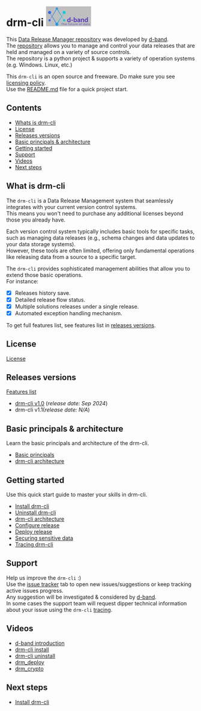 # drm-cli [![d-band](https://github.com/dband-drm/drm-cli/blob/main/Images/dband_logo.jpg)](https://dbanddrm.wixsite.com/d-band)

This [Data Release Manager repository](https://github.com/dband-drm/drm-cli/) was developed by [d-band](https://dbanddrm.wixsite.com/d-band).\
The [repository](https://github.com/dband-drm/drm-cli/) allows you to manage and control your data releases that are held and managed on a variety of source controls.\
The repository is a python project & supports a variety of operation systems (e.g. Windows. Linux, etc.)

This `drm-cli` is an open source and freeware. Do make sure you see [licensing policy](#license).\
Use the [README.md](https://github.com/dband-drm/drm-cli/readme.md) file for a quick project start.

## Contents
- [Whats is drm-cli](#what-is-drm-cli)
- [License](#license)
- [Releases versions](#releases-versions)
- [Basic principals & architecture](#basic-principals--architecture)
- [Getting started](#getting-started)
- [Support](#support)
- [Videos](#videos)
- [Next steps](#next-steps)

## What is drm-cli
The `drm-cli` is a Data Release Management system that seamlessly integrates with your current version control systems.\
This means you won't need to purchase any additional licenses beyond those you already have.

Each version control system typically includes basic tools for specific tasks, such as managing data releases (e.g., schema changes and data updates to your data storage systems).\
However, these tools are often limited, offering only fundamental operations like releasing data from a source to a specific target.

The `drm-cli` provides sophisticated management abilities that allow you to extend those basic operations.\
For instance:
- [x] Releases history save.
- [x] Detailed release flow status.
- [x] Multiple solutions releases under a single release.
- [x] Automated exception handling mechanism.

To get full features list, see features list in [releases versions](#releases-versions).

## License
[License](https://github.com/dband-drm/drm-cli/wiki/license)

## Releases versions
[Features list](https://github.com/dband-drm/drm-cli/wiki/features-list)
- [drm-cli v1.0](https://github.com/dband-drm/drm-cli/wiki/drm%E2%80%90cli-v1.0) (_release date: Sep 2024_)
- drm-cli v1.1(_release date: N/A_)

## Basic principals & architecture
Learn the basic principals and architecture of the drm-cli. 
- [Basic principals](https://github.com/dband-drm/drm-cli/wiki/basic-principals)
- [drm-cli architecture](https://github.com/dband-drm/drm-cli/wiki/architecture)

## Getting started
Use this quick start guide to master your skills in drm-cli. 
- [Install drm-cli](https://github.com/dband-drm/drm-cli/wiki/install)
- [Uninstall drm-cli](https://github.com/dband-drm/drm-cli/wiki/uninstall)
- [drm-cli architecture](https://github.com/dband-drm/drm-cli/wiki/architecture)
- [Configure release](https://github.com/dband-drm/drm-cli/wiki/configure)
- [Deploy release](https://github.com/dband-drm/drm-cli/wiki/deploy)
- [Securing sensitive data](https://github.com/dband-drm/drm-cli/wiki/secure)
- [Tracing drm-cli](https://github.com/dband-drm/drm-cli/wiki/trace)

## Support
Help us improve the `drm-cli` :)\
Use the [issue tracker](https://github.com/dband-drm/drm-cli/issues) tab to open new issues/suggestions or keep tracking active issues progress.\
Any suggestion will be investigated & considered by [d-band](https://dbanddrm.wixsite.com/d-band).\
In some cases the support team will request dipper technical information about your issue using the `drm-cli` [tracing](https://github.com/dband-drm/drm-cli/wiki/trace).

## Videos
- [d-band introduction](https://youtu.be/D8rE5XIIblw)
- [drm-cli install](https://youtu.be/D8rE5XIIblw)
- [drm-cli uninstall](https://youtu.be/D8rE5XIIblw)
- [drm_deploy](https://youtu.be/D8rE5XIIblw)
- [drm_crypto](https://youtu.be/D8rE5XIIblw)

## Next steps
- [Install drm-cli](https://github.com/dband-drm/drm-cli/wiki/install)
